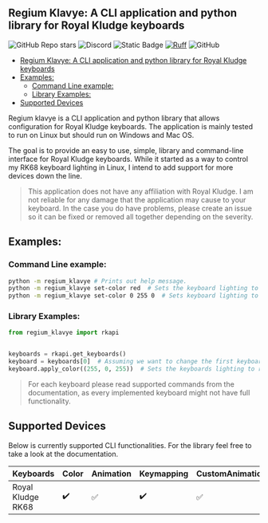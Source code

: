 ## Regium Klavye: A CLI application and python library for Royal Kludge keyboards

![GitHub Repo stars](https://img.shields.io/github/stars/airblast-dev/Regium-Klavye?logo=github&label=stars&color=blue)
![Discord](https://img.shields.io/discord/1144927977558253568?logo=discord&label=Discord&color=rgb(114%20137%20217))
![Static Badge](https://img.shields.io/badge/code_format_-black-black?color=black&link=https%3A%2F%2Fgithub.com%2Fpsf%2Fblack)
[![Ruff](https://img.shields.io/endpoint?url=https://raw.githubusercontent.com/astral-sh/ruff/main/assets/badge/v2.json)](https://github.com/astral-sh/ruff)
![GitHub](https://img.shields.io/github/license/airblast-dev/Regium-Klavye)

<!--toc:start-->
- [Regium Klavye: A CLI application and python library for Royal Kludge keyboards](#regium-klavye-a-cli-application-and-python-library-for-royal-kludge-keyboards)
- [Examples:](#examples)
  - [Command Line example:](#command-line-example)
  - [Library Examples:](#library-examples)
- [Supported Devices](#supported-devices)
<!--toc:end-->

Regium klavye is a CLI application and python library that allows configuration for Royal Kludge keyboards. The application is mainly tested to run on Linux but should run on Windows and Mac OS. 

The goal is to provide an easy to use, simple, library and command-line interface for Royal Kludge keyboards. While it started as a way to control my RK68 keyboard lighting in Linux, I intend to add support for more devices down the line.

> This application does not have any affiliation with Royal Kludge. I am not reliable for any damage that the application may cause to your keyboard. In the case you do have problems, please create an issue so it can be fixed or removed all together depending on the severity.

## Examples:
### Command Line example:
```zsh
python -m regium_klavye # Prints out help message.
python -m regium_klavye set-color red  # Sets the keyboard lighting to red.
python -m regium_klavye set-color 0 255 0  # Sets keyboard lighting to green.
```	

### Library Examples:
```python
from regium_klavye import rkapi


keyboards = rkapi.get_keyboards()
keyboard = keyboards[0]  # Assuming we want to change the first keyboard.
keyboard.apply_color((255, 0, 255))  # Sets the keyboards lighting to red.
```
>For each keyboard please read supported commands from the documentation, as every implemented keyboard might not have full functionality.

## Supported Devices

Below is currently supported CLI functionalities. For the library feel free to take a look at the documentation.

Keyboards | Color | Animation | Keymapping | CustomAnimation 
---|---|---|---|---
 Royal Kludge RK68 | :heavy_check_mark: | :white_check_mark:| :heavy_check_mark: | :white_check_mark: 
 
 